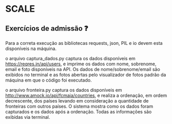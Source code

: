 # SCALE

## Exercícios de admissão :question:

Para a correta execução as bibliotecas requests, json, PIL e io devem esta disponíveis na máquina.

o arquivo captura_dados.py captura os dados disponíveis em https://reqres.in/api/users, e imprime os dados com nome, sobrenome, email e foto disponíveis na API. Os dados de nome/sobrenome/email são exibidos no terminal e as fotos abertas pelo visualizador de fotos padrão da máquina em que o código foi executado.

o arquivo fronteira.py captura os dados disponíveis em http://www.amock.io/api/fcmaia/countries, e realiza a ordenação, em ordem decrescente, dos países levando em consideração a quantidade de fronteiras com outros países. O sistema mostra como os dados foram capturados e os dados após a ordenação. Todas as informações são exibidas via terminal.
